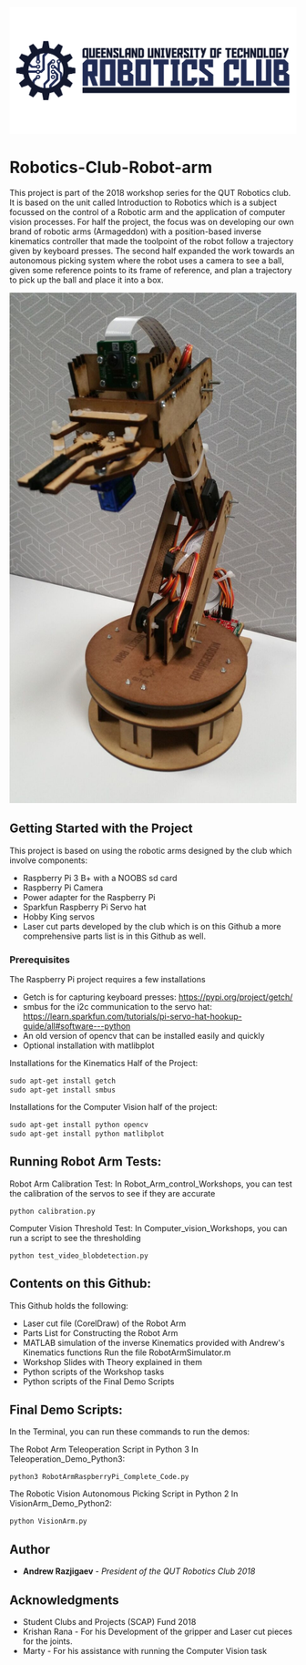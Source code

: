 ![alt text](https://github.com/Andrew-Raz-ACRV/Robotics-Club-Robot-arm/blob/master/QUTRCWallpaper.png)

# Robotics-Club-Robot-arm
This project is part of the 2018 workshop series for the QUT Robotics club. It is based on the unit called Introduction to Robotics which is a subject focussed on the control of a Robotic arm and the application of computer vision processes. For half the project, the focus was on developing our own brand of robotic arms (Armageddon) with a position-based inverse kinematics controller that made the toolpoint of the robot follow a trajectory given by keyboard presses. The second half expanded the work towards an autonomous picking system where the robot uses a camera to see a ball, given some reference points to its frame of reference, and plan a trajectory to pick up the ball and place it into a box.

![alt text](https://github.com/Andrew-Raz-ACRV/Robotics-Club-Robot-arm/blob/master/Robot%20Arm%20pic1.png)

## Getting Started with the Project
This project is based on using the robotic arms designed by the club which involve components:
* Raspberry Pi 3 B+ with a NOOBS sd card
* Raspberry Pi Camera
* Power adapter for the Raspberry Pi
* Sparkfun Raspberry Pi Servo hat
* Hobby King servos
* Laser cut parts developed by the club which is on this Github
a more comprehensive parts list is in this Github as well.

### Prerequisites
The Raspberry Pi project requires a few installations
- Getch is for capturing keyboard presses: https://pypi.org/project/getch/
- smbus for the i2c communication to the servo hat: https://learn.sparkfun.com/tutorials/pi-servo-hat-hookup-guide/all#software---python
- An old version of opencv that can be installed easily and quickly 
- Optional installation with matlibplot

Installations for the Kinematics Half of the Project:
```
sudo apt-get install getch
sudo apt-get install smbus
```

Installations for the Computer Vision half of the project:
```
sudo apt-get install python opencv
sudo apt-get install python matlibplot
```

## Running Robot Arm Tests:

Robot Arm Calibration Test:
In Robot_Arm_control_Workshops, you can test the calibration of the servos to see if they are accurate
```
python calibration.py
```

Computer Vision Threshold Test:
In Computer_vision_Workshops, you can run a script to see the thresholding
```
python test_video_blobdetection.py
```

## Contents on this Github:
This Github holds the following:
* Laser cut file (CorelDraw) of the Robot Arm
* Parts List for Constructing the Robot Arm
* MATLAB simulation of the inverse Kinematics provided with Andrew's Kinematics functions
  Run the file RobotArmSimulator.m
* Workshop Slides with Theory explained in them
* Python scripts of the Workshop tasks
* Python scripts of the Final Demo Scripts


## Final Demo Scripts:

In the Terminal, you can run these commands to run the demos:

The Robot Arm Teleoperation Script in Python 3
In Teleoperation_Demo_Python3:
```
python3 RobotArmRaspberryPi_Complete_Code.py
```

The Robotic Vision Autonomous Picking Script in Python 2
In VisionArm_Demo_Python2:
```
python VisionArm.py
```

## Author

* **Andrew Razjigaev** - *President of the QUT Robotics Club 2018*  

## Acknowledgments
* Student Clubs and Projects (SCAP) Fund 2018
* Krishan Rana - For his Development of the gripper and Laser cut pieces for the joints.
* Marty - For his assistance with running the Computer Vision task

